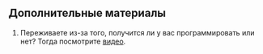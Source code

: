 ## Дополнительные материалы

1. Переживаете из-за того,  получится ли у вас программировать или нет? Тогда посмотрите [видео](https://www.youtube.com/embed/kfkVMu8k2As). 	

